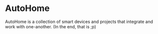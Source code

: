 # AutoHome

AutoHome is a collection of smart devices and projects that integrate and work with one-another. (In the end, that is ;p)
